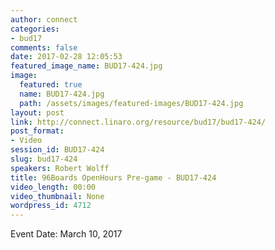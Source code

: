 ```yaml
---
author: connect
categories:
- bud17
comments: false
date: 2017-02-28 12:05:53
featured_image_name: BUD17-424.jpg
image:
  featured: true
  name: BUD17-424.jpg
  path: /assets/images/featured-images/BUD17-424.jpg
layout: post
link: http://connect.linaro.org/resource/bud17/bud17-424/
post_format:
- Video
session_id: BUD17-424
slug: bud17-424
speakers: Robert Wolff
title: 96Boards OpenHours Pre-game - BUD17-424
video_length: 00:00
video_thumbnail: None
wordpress_id: 4712
---
```


Event Date: March 10, 2017